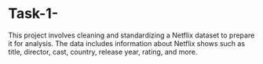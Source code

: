 # Task-1-
This project involves cleaning and standardizing a Netflix dataset to prepare it for analysis. The data includes information about Netflix shows such as title, director, cast, country, release year, rating, and more.

